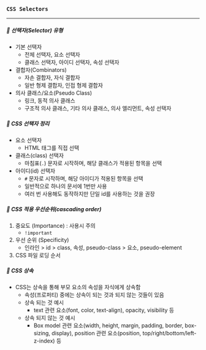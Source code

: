 ### `CSS Selectors`

***

##### 📌 선택자(Selector) 유형

- 기본 선택자 
  - 전체 선택자, 요소 선택자
  - 클래스 선택자, 아이디 선택자, 속성 선택자
- 결합자(Combinators)
  - 자손 결합자, 자식 결합자
  - 일반 형제 결합자, 인접 형제 결합자
- 의사 클래스/요소(Pseudo Class)
  - 링크, 동적 의사 클래스
  - 구조적 의사 클래스, 기타 의사 클래스, 의사 엘리먼트, 속성 선택자





##### 📌 CSS 선택자 정리

- 요소 선택자
  - HTML 태그를 직접 선택
- 클래스(class) 선택자
  - 마침표(`.`) 문자로 시작하며, 해당 클래스가 적용된 항목을 선택
- 아이디(id) 선택자
  - `#` 문자로 시작하며, 해당 아이디가 적용된 항목을 선택
  - 일반적으로 하나의 문서에 1번만 사용
  - 여러 번 사용해도 동작하지만 단일 id를 사용하는 것을 권장





##### 📌 CSS 적용 우선순위(cascading order)

1. 중요도 (Importance) : 사용시 주의
   - `!important`
2. 우선 순위 (Specificity)
   - 인라인 > id > class, 속성, pseudo-class > 요소, pseudo-element
3. CSS 파일 로딩 순서







##### 📌 CSS 상속

- CSS는 상속을 통해 부모 요소의 속성을 자식에게 상속함
  - 속성(프로퍼티) 중에는 상속이 되는 것과 되지 않는 것들이 있음
  - 상속 되는 것 예시
    - text 관련 요소(font, color, text-align), opacity, visibility 등
  - 상속 되지 않는 것 예시
    - Box model 관련 요소(width, height, margin, padding, border, box-sizing, display), position 관련 요소(position, top/right/bottom/left- z-index) 등




